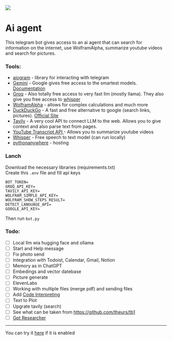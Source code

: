 ![](logo5.png)
# Ai agent
This telegram bot gives access to an ai agent that can search for information on the internet, use WolframAlpha, summarize youtube videos and search for pictures.

### Tools:
- [aiogram](https://aiogram.dev/) - library for interacting with telegram
- [Gemini](https://aistudio.google.com/app/prompts/new_chat) - Google gives free access to the smartest models. [Documentation](https://cloud.google.com/vertex-ai/generative-ai/docs/model-reference/inference)
- [Groq](https://console.groq.com/docs/overview) - Also totally free access to very fast llm (mostly llama). They also give you free access to [whisper](https://console.groq.com/docs/speech-text)
- [WolframAlpha](https://products.wolframalpha.com/api) - allows for complex calculations and much more
- [DuckDuckGo](https://pypi.org/project/duckduckgo-search/) - A fast and free alternative to google (search links, pictures). [Official Site](https://duckduckgo.com/)
- [Tavily](https://tavily.com/) - A very cool API to connect LLM to the web. Allows you to give context and also parse text from pages.
- [YouTube Transcript API ](https://pypi.org/project/youtube-transcript-api/) - Allows you to summarize youtube videos
- [Whisper](https://github.com/openai/whisper) - Free speech to text model (can run locally)
- [pythonanywhere](https://www.pythonanywhere.com/) - hosting

### Lanch
Download the necessary libraries (requirements.txt)\
Create this `.env` file and fill api keys
```
BOT_TOKEN=
GROQ_API_KEY=
TAVILY_API_KEY=
WOLFRAM_SIMPLE_API_KEY=
WOLFRAM_SHOW_STEPS_RESULT=
DETECT_LANGUAGE_API=
GOOGLE_API_KEY=
```
Then run `bot.py`


### Todo:

- [ ] Local llm wia hugging face and ollama
- [ ] Start and Help message
- [ ] Fix photo send
- [ ] Integration with Todoist, Calendar, Gmail, Notion
- [ ] Memory as in ChatGPT
- [ ] Embedings and vector datebase
- [ ] Picture generate
- [ ] ElevenLabs
- [ ] Working with multiple files (merge pdf) and sending files
- [ ] Add [Code Interpreting](https://e2b.dev/P)
- [ ] Text to Plot
- [ ] Upgrate tavily (search)
- [ ] See what can be taken from https://github.com/theurs/tb1
- [ ] [Gpt Researcher](https://github.com/assafelovic/gpt-researcher)
  
---
You can try it [here](https://t.me/personalised_ai_assistant_bot) if it is enabled